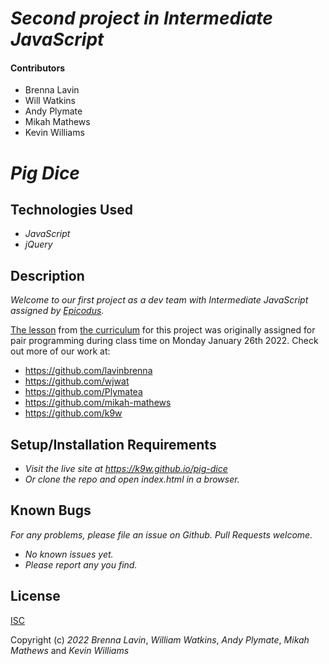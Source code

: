 # _Second project in Intermediate JavaScript_

#### Contributors 

 * Brenna Lavin
 * Will Watkins
 * Andy Plymate
 * Mikah Mathews
 * Kevin Williams

# _Pig Dice_

## Technologies Used

* _JavaScript_
* _jQuery_

## Description

_Welcome to our first project as a dev team with Intermediate JavaScript assigned by [Epicodus](https://epicodus.com)._

[The
lesson](https://www.learnhowtoprogram.com/intermediate-javascript/object-oriented-javascript/game-of-choice-two-day-project)
from [the curriculum](https://learnhowtoprogram.com) for this project was originally assigned for pair programming during class time on Monday January 26th 2022. Check out more of our work at:

 * https://github.com/lavinbrenna
 * https://github.com/wjwat
 * https://github.com/Plymatea
 * https://github.com/mikah-mathews
 * https://github.com/k9w


## Setup/Installation Requirements

* _Visit the live site at https://k9w.github.io/pig-dice_
* _Or clone the repo and open index.html in a browser._


## Known Bugs

_For any problems, please file an issue on Github. Pull Requests welcome._

- _No known issues yet._
- _Please report any you find._


## License

[ISC](https://choosealicense.com/licenses/isc)

Copyright (c) _2022_ _Brenna Lavin_, _William Watkins_, _Andy Plymate_, _Mikah Mathews_ and _Kevin Williams_

